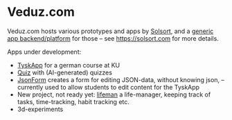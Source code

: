 # Veduz.com

Veduz.com hosts various prototypes and apps by [Solsort](https://solsort.com), and a [generic app backend/platform](./veduz/) for those – see <https://solsort.com> for more details.

Apps under development:

- [TyskApp](./tyskapp/) for a german course at KU
- [Quiz](./quiz/) with (AI-generated) quizzes
- [JsonForm](./jsonform/) creates a form for editing JSON-data, without knowing json, – currently used to allow students to edit content for the TyskApp
- New project, not ready yet: [lifeman](./lifeman/) a life-manager, keeping track of tasks, time-tracking, habit tracking etc. 
- 3d-experiments

<!--

## Platform
